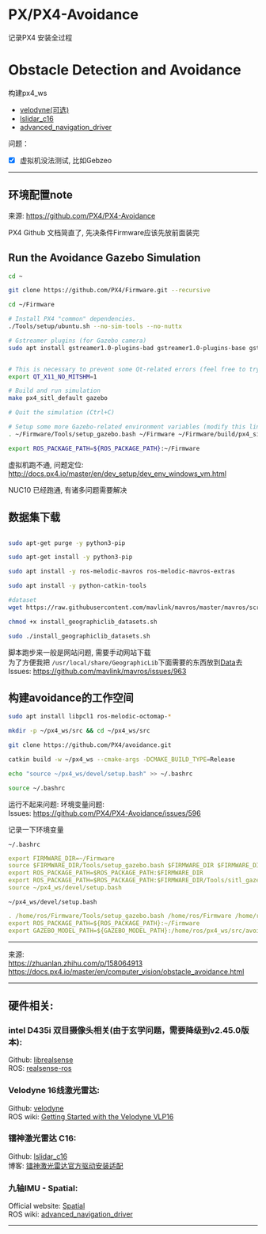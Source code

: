 # PX/PX4-Avoidance

记录PX4 安装全过程

# Obstacle Detection and Avoidance

构建px4_ws

* [velodyne(可选)](../data/Velodyne_16.md)
* [lslidar_c16](../data/lslidar_c16.md)
* [advanced_navigation_driver](../data/Spatial.md)

问题：
- [x] 虚拟机没法测试, 比如Gebzeo 

----
## 环境配置note

来源: https://github.com/PX4/PX4-Avoidance

PX4 Github 文档简直了, 先决条件Firmware应该先放前面装完

## Run the Avoidance Gazebo Simulation
``` bash 
cd ~

git clone https://github.com/PX4/Firmware.git --recursive

cd ~/Firmware

# Install PX4 "common" dependencies.
./Tools/setup/ubuntu.sh --no-sim-tools --no-nuttx

# Gstreamer plugins (for Gazebo camera)
sudo apt install gstreamer1.0-plugins-bad gstreamer1.0-plugins-base gstreamer1.0-plugins-good gstreamer1.0-plugins-ugly libgstreamer-plugins-base1.0-dev


# This is necessary to prevent some Qt-related errors (feel free to try to omit it)
export QT_X11_NO_MITSHM=1

# Build and run simulation
make px4_sitl_default gazebo

# Quit the simulation (Ctrl+C)

``` 

``` bash
# Setup some more Gazebo-related environment variables (modify this line based on the location of the Firmware folder on your machine)
. ~/Firmware/Tools/setup_gazebo.bash ~/Firmware ~/Firmware/build/px4_sitl_default

export ROS_PACKAGE_PATH=${ROS_PACKAGE_PATH}:~/Firmware
``` 


虚拟机跑不通, 问题定位: http://docs.px4.io/master/en/dev_setup/dev_env_windows_vm.html

NUC10 已经跑通, 有诸多问题需要解决

## 数据集下载
``` bash

sudo apt-get purge -y python3-pip

sudo apt-get install -y python3-pip

sudo apt install -y ros-melodic-mavros ros-melodic-mavros-extras

sudo apt install -y python-catkin-tools

#dataset
wget https://raw.githubusercontent.com/mavlink/mavros/master/mavros/scripts/install_geographiclib_datasets.sh

chmod +x install_geographiclib_datasets.sh

sudo ./install_geographiclib_datasets.sh
``` 
脚本跑步来一般是网站问题, 需要手动网站下载      
为了方便我把 `/usr/local/share/GeographicLib`下面需要的东西放到[Data](../data/GeographicLib)去      
Issues:  https://github.com/mavlink/mavros/issues/963


## 构建avoidance的工作空间
``` bash
sudo apt install libpcl1 ros-melodic-octomap-*

mkdir -p ~/px4_ws/src && cd ~/px4_ws/src

git clone https://github.com/PX4/avoidance.git

catkin build -w ~/px4_ws --cmake-args -DCMAKE_BUILD_TYPE=Release

echo "source ~/px4_ws/devel/setup.bash" >> ~/.bashrc

source ~/.bashrc
``` 
运行不起来问题: 环境变量问题:       
Issues: https://github.com/PX4/PX4-Avoidance/issues/596

记录一下环境变量

`~/.bashrc`

``` yml
export FIRMWARE_DIR=~/Firmware
source $FIRMWARE_DIR/Tools/setup_gazebo.bash $FIRMWARE_DIR $FIRMWARE_DIR/build/px4_sitl_default
export ROS_PACKAGE_PATH=$ROS_PACKAGE_PATH:$FIRMWARE_DIR
export ROS_PACKAGE_PATH=$ROS_PACKAGE_PATH:$FIRMWARE_DIR/Tools/sitl_gazebo
source ~/px4_ws/devel/setup.bash
``` 

`~/px4_ws/devel/setup.bash`

``` yml
. /home/ros/Firmware/Tools/setup_gazebo.bash /home/ros/Firmware /home/ros/Firmware/build/px4_sitl_default
export ROS_PACKAGE_PATH=${ROS_PACKAGE_PATH}:~/Firmware
export GAZEBO_MODEL_PATH=${GAZEBO_MODEL_PATH}:/home/ros/px4_ws/src/avoidance/avoidance/sim/models
``` 
----

来源:        
https://zhuanlan.zhihu.com/p/158064913      
https://docs.px4.io/master/en/computer_vision/obstacle_avoidance.html

----

## 硬件相关:
### intel D435i 双目摄像头相关(由于玄学问题，需要降级到v2.45.0版本):  
Github: [librealsense](https://github.com/IntelRealSense/librealsense/releases/tag/v2.45.0)      
ROS: [realsense-ros](https://github.com/IntelRealSense/realsense-ros)

### Velodyne 16线激光雷达:     
Github:  [velodyne](https://github.com/ros-drivers/velodyne.git)        
ROS wiki: [Getting Started with the Velodyne VLP16](http://wiki.ros.org/velodyne/Tutorials/Getting%20Started%20with%20the%20Velodyne%20VLP16)

### 镭神激光雷达 C16:    
Github:  [lslidar_c16](https://github.com/tianb03/lslidar_c16)      
博客: [镭神激光雷达官方驱动安装适配](https://www.jianshu.com/p/d8efdf333e98)

### 九轴IMU - Spatial:     
Official website: [Spatial](https://www.advancednavigation.com/products/spatial)        
ROS wiki: [advanced_navigation_driver](http://wiki.ros.org/advanced_navigation_driver)   


----
[Paper: LOAM-L]:paper/LOAM:%20Lidar%20Odometry%20and%20Mapping%20in%20Real-time.pdf
[Paper: LVI-SAM-L]:paper/LVI-SAM.pdf
[知乎LeGO-L]:https://zhuanlan.zhihu.com/p/382460472
[BlogLeGO-L]:https://blog.csdn.net/learning_tortosie/article/details/86527542
[Github中文注释-L]:https://github.com/wykxwyc/LeGO-LOAM_NOTED
[知乎3D激光SLAM系统-L]:https://zhuanlan.zhihu.com/p/374933500